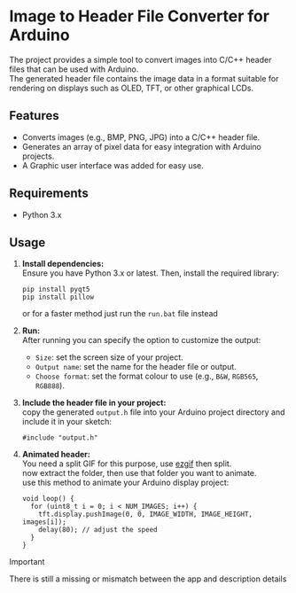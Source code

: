 # Image to Header File Converter for Arduino

The project provides a simple tool to convert images into C/C++ header files that can be used with Arduino.\
The generated header file contains the image data in a format suitable for rendering on displays such as OLED, TFT, or other graphical LCDs.

## Features
- Converts images (e.g., BMP, PNG, JPG) into a C/C++ header file.
- Generates an array of pixel data for easy integration with Arduino projects.
- A Graphic user interface was added for easy use.

## Requirements
- Python 3.x


## Usage

1. **Install dependencies:**\
   Ensure you have Python 3.x or latest. Then, install the required library:
   ```
   pip install pyqt5
   pip install pillow
   ```
   or for a faster method just run the `run.bat` file instead

2. **Run:**\
   After running you can specify the option to customize the output:
   - `Size`: set the screen size of your project.
   - `Output name`: set the name for the header file or output.
   - `Choose format`: set the format colour to use (e.g., `B&W`, `RGB565`, `RGB888`).
3. **Include the header file in your project:**\
   copy the generated `output.h` file into your Arduino project directory and include it in your sketch:
   ```
   #include "output.h"
   ```
4. **Animated header:**\
   You need a split GIF for this purpose, use [ezgif](https://ezgif.com) then split.\
   now extract the folder, then use that folder you want to animate.\
   use this method to animate your Arduino display project:
   ```
   void loop() {
     for (uint8_t i = 0; i < NUM_IMAGES; i++) {
       tft.display.pushImage(0, 0, IMAGE_WIDTH, IMAGE_HEIGHT, images[i]);
       delay(80); // adjust the speed
     }
   }
   ```

> [!IMPORTANT]
> There is still a missing or mismatch between the app and description details
